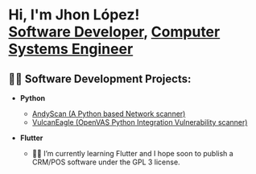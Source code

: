 <h1>Hi, I'm Jhon López! <br/><a href="https://github.com/Jhon-Lvpoz">Software Developer</a>, <a href="https://www.linkedin.com/in/jhon-lvpoz-ab0729174/">Computer Systems Engineer</a></h1>

<h2>👨‍💻 Software Development Projects:</h2>


- <b>Python</b>
  - [AndyScan (A Python based Network scanner)](https://github.com/Jhon-Lvpoz/AndyScan)
  - [VulcanEagle (OpenVAS Python Integration Vulnerability scanner)](https://github.com/Jhon-Lvpoz/VulcanEagle)

- <b>Flutter</b>
  - 🧑‍🎓 I’m currently learning Flutter and I hope soon to publish a CRM/POS software under the GPL 3 license.

<!--
**Jhon-Lvpoz/Jhon-Lvpoz** is a ✨ _special_ ✨ repository because its `README.md` (this file) appears on your GitHub profile.

Here are some ideas to get you started:

- 🔭 I’m currently working on ...
- 🌱 I’m currently learning ...
- 👯 I’m looking to collaborate on ...
- 🤔 I’m looking for help with ...
- 💬 Ask me about ...
- 📫 How to reach me: ...
- 😄 Pronouns: ...
- ⚡ Fun fact: ...
-->
